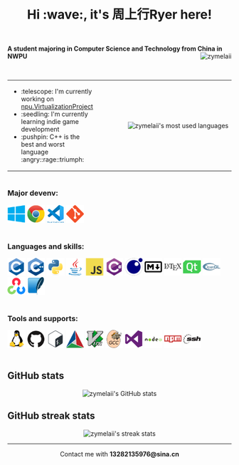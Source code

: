 <h1 align="center">Hi :wave:, it's 周上行Ryer here!</h1>

<br/>

<p>
	<b>A student majoring in Computer Science and Technology from China in NWPU</b>
	<img align="right" src="https://komarev.com/ghpvc/?username=zymelaii&label=Profile%20views&color=0e75b6&style=flat" alt="zymelaii"/>
</p>

<br/>

<div style="width: 100%" align="center">
	<table style="width: 100%; table-layout: fixed;">
		<tr>
			<td valign="center">
				<ul>
					<li>:telescope: I'm currently working on <a href="https://github.com/zymelaii/npu.VirtualizationProject">npu.VirtualizationProject</a></li>
					<li>:seedling: I'm currently learning indie game development</li>
					<li>:pushpin: C++ is the best and worst language :angry::rage::triumph:</li>
				</ul>
			</td>
			<td valign="center" style="width: 350px">
				<div align="right">
					<img align="center" src="https://github-readme-stats.vercel.app/api/top-langs?username=zymelaii&show_icons=true&locale=en&layout=compact&count_private=true&hide=tex,cmake,makefile" alt="zymelaii's most used languages"/>
				</div>
			</td>
		</tr>
	</table>
</div>

<h1/>

### Major devenv:

<div align="left">
	<img src="https://raw.githubusercontent.com/devicons/devicon/master/icons/windows8/windows8-original.svg" alt="windows" width="40" height="40"/>
	<img src="https://raw.githubusercontent.com/devicons/devicon/master/icons/chrome/chrome-original.svg" alt="chrome" width="40" height="40"/>
	<img src="https://raw.githubusercontent.com/devicons/devicon/master/icons/vscode/vscode-original-wordmark.svg" alt="vscode" width="40" height="40"/>
	<img src="https://raw.githubusercontent.com/devicons/devicon/master/icons/git/git-original.svg" alt="git" width="40" height="40"/>
</div><br/>

### Languages and skills:

<div align="left">
	<img src="https://raw.githubusercontent.com/devicons/devicon/master/icons/c/c-original.svg" alt="c" width="40" height="40"/>
	<img src="https://raw.githubusercontent.com/devicons/devicon/master/icons/cplusplus/cplusplus-original.svg" alt="cplusplus" width="40" height="40"/>
	<img src="https://raw.githubusercontent.com/devicons/devicon/master/icons/python/python-original.svg" alt="python" width="40" height="40"/>
	<img src="https://raw.githubusercontent.com/devicons/devicon/master/icons/java/java-original.svg" alt="java" width="40" height="40"/>
	<img src="https://raw.githubusercontent.com/devicons/devicon/master/icons/javascript/javascript-original.svg" alt="javascript" width="40" height="40"/>
	<img src="https://raw.githubusercontent.com/devicons/devicon/master/icons/csharp/csharp-original.svg" alt="csharp" width="40" height="40"/>
	<img src="https://raw.githubusercontent.com/devicons/devicon/master/icons/lua/lua-original.svg" alt="lua" width="40" height="40"/>
	<img src="https://raw.githubusercontent.com/devicons/devicon/master/icons/markdown/markdown-original.svg" alt="markdown" width="40" height="40"/>
	<img src="https://raw.githubusercontent.com/devicons/devicon/master/icons/latex/latex-original.svg" alt="latex" width="40" height="40"/>
	<img src="https://raw.githubusercontent.com/devicons/devicon/master/icons/qt/qt-original.svg" alt="qt" width="40" height="40"/>
	<img src="https://raw.githubusercontent.com/devicons/devicon/master/icons/opengl/opengl-original.svg" alt="opengl" width="40" height="40"/>
	<img src="https://raw.githubusercontent.com/devicons/devicon/master/icons/opencv/opencv-original.svg" alt="opencv" width="40" height="40"/>
	<img src="https://raw.githubusercontent.com/devicons/devicon/master/icons/sqlite/sqlite-original.svg" alt="sqlite" width="40" height="40"/>
</div><br/>

### Tools and supports:

<div align="left">
	<img src="https://raw.githubusercontent.com/devicons/devicon/master/icons/linux/linux-original.svg" alt="linux" width="40" height="40"/>
	<img src="https://raw.githubusercontent.com/devicons/devicon/master/icons/github/github-original.svg" alt="github" width="40" height="40"/>
	<img src="https://raw.githubusercontent.com/devicons/devicon/master/icons/bash/bash-original.svg" alt="bash" width="40" height="40"/>
	<img src="https://raw.githubusercontent.com/devicons/devicon/master/icons/cmake/cmake-original.svg" alt="cmake" width="40" height="40"/>
	<img src="https://raw.githubusercontent.com/devicons/devicon/master/icons/vim/vim-original.svg" alt="vim" width="40" height="40"/>
	<img src="https://raw.githubusercontent.com/devicons/devicon/master/icons/gcc/gcc-original.svg" alt="gcc" width="40" height="40"/>
	<img src="https://raw.githubusercontent.com/devicons/devicon/master/icons/visualstudio/visualstudio-plain.svg" alt="visualstudio" width="40" height="40"/>
	<img src="https://raw.githubusercontent.com/devicons/devicon/master/icons/nodejs/nodejs-original-wordmark.svg" alt="nodejs" width="40" height="40"/>
	<img src="https://raw.githubusercontent.com/devicons/devicon/master/icons/npm/npm-original-wordmark.svg" alt="npm" width="40" height="40"/>
	<img src="https://raw.githubusercontent.com/devicons/devicon/master/icons/ssh/ssh-original-wordmark.svg" alt="ssh" width="40" height="40"/>
</div><br/>

## GitHub stats

<div align="center">
	<img align="center" src="https://github-readme-stats.vercel.app/api?username=zymelaii&show_icons=true&locale=en&count_private=true&custom_title=zymelaii's%20GitHub%20Stats" alt="zymelaii's GitHub stats"/>
</div>

## GitHub streak stats

<div align="center">
	<img align="center" src="https://github-readme-streak-stats.herokuapp.com/?user=zymelaii" alt="zymelaii's streak stats"/>
</div>

---

<div align="center">Contact me with <b>13282135976@sina.cn</b></div>
